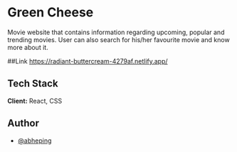 
# Green Cheese

Movie website that contains information regarding upcoming, popular and trending movies. User can also search for his/her favourite movie and know more about it.

##Link
https://radiant-buttercream-4279af.netlify.app/


## Tech Stack

**Client:** React, CSS


## Author

- [@abheping](https://www.github.com/silicon-rain)



